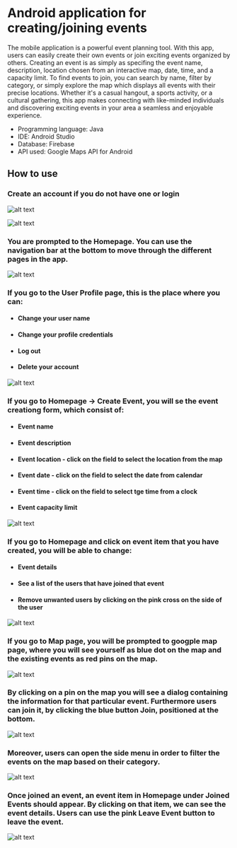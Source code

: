 # Android application for creating/joining events
The mobile application is a powerful event planning tool. With this app, users can easily create their own events or join exciting events organized by others. Creating an event is as simply as specifing the event name, description, location chosen from an interactive map, date, time, and a capacity limit. To find events to join, you can search by name, filter by category, or simply explore the map which displays all events with their precise locations. Whether it's a casual hangout, a sports activity, or a cultural gathering, this app makes connecting with like-minded individuals and discovering exciting events in your area a seamless and enjoyable experience.

* Programming language: Java
* IDE: Android Studio
* Database: Firebase
* API used: Google Maps API for Android

## How to use
### Create an account if you do not have one or login

![alt text](https://github.com/Djimi02/EventApp/blob/main/photos/SignUpPage.jpg)

![alt text](https://github.com/Djimi02/EventApp/blob/main/photos/LoginPage.jpg)

### You are prompted to the Homepage. You can use the navigation bar at the bottom to move through the different pages in the app.

![alt text](https://github.com/Djimi02/EventApp/blob/main/photos/HomePage.jpg)

### If you go to the User Profile page, this is the place where you can:
* #### Change your user name
* #### Change your profile credentials
* #### Log out
* #### Delete your account

![alt text](https://github.com/Djimi02/EventApp/blob/main/photos/UserProfilePage.jpg)

### If you go to Homepage -> Create Event, you will se the event creationg form, which consist of:
* #### Event name
* #### Event description
* #### Event location - click on the field to select the location from the map
* #### Event date - click on the field to select the date from calendar
* #### Event time - click on the field to select tge time from a clock
* #### Event capacity limit

![alt text](https://github.com/Djimi02/EventApp/blob/main/photos/CreateEventDialog.jpg)

### If you go to Homepage and click on event item that you have created, you will be able to change:
* #### Event details
* #### See a list of the users that have joined that event
* #### Remove unwanted users by clicking on the pink cross on the side of the user

![alt text](https://github.com/Djimi02/EventApp/blob/main/photos/ManageEventDialog.jpg)

### If you go to Map page, you will be prompted to googple map page, where you will see yourself as blue dot on the map and the existing events as red pins on the map.

![alt text](https://github.com/Djimi02/EventApp/blob/main/photos/SearchEventOnMap.jpg)

### By clicking on a pin on the map you will see a dialog containing the information for that particular event. Furthermore users can join it, by clicking the blue button Join, positioned at the bottom.

![alt text](https://github.com/Djimi02/EventApp/blob/main/photos/ViewUnjoinedEvent.jpg)

### Moreover, users can open the side menu in order to filter the events on the map based on their category.

![alt text](https://github.com/Djimi02/EventApp/blob/main/photos/FilterEventsByCategory.jpg)

### Once joined an event, an event item in Homepage under Joined Events should appear. By clicking on that item, we can see the event details. Users can use the pink Leave Event button to leave the event.

![alt text](https://github.com/Djimi02/EventApp/blob/main/photos/ViewJoinedEventDialog.jpg)